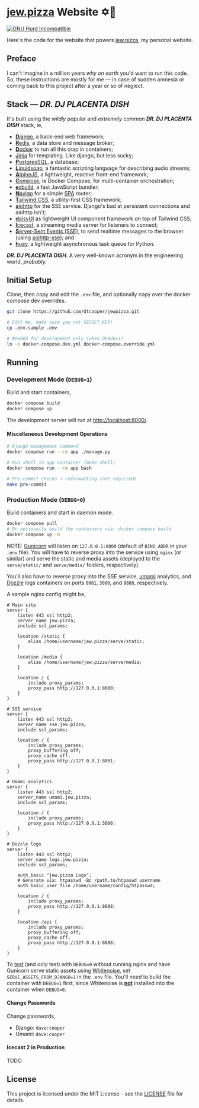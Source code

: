 # [jew.pizza](https://jew.pizza) Website ✡️🍕

[![GNU Hurd Incompatible](https://img.shields.io/badge/GNU%20Hurd-incompatible-red?logo=gnu&style=for-the-badge)](https://github.com/dtcooper/jewpizza/issues/1)

Here's the code for the website that powers [jew.pizza](https://jew.pizza), my
personal website.


## Preface

I can't imagine in a million years _why on earth_ you'd want to run this code.
So, these instructions are mostly for me &mdash; in case of sudden amnesia or
coming back to this project after a year or so of neglect.


## Stack &mdash; **_DR. DJ PLACENTA DISH_**

It's built using the _wildly_ popular and _extremely_ common
**_DR. DJ PLACENTA DISH_** stack, ie,

* [**D**jango](https://www.djangoproject.com/), a back-end web framework;
* [**R**edis](https://redis.io/), a data store and message broker;
* [**D**ocker](https://www.docker.com/) to run all this crap in containers;
* [**J**inja](https://jinja.palletsprojects.com/) for templating. Like django,
    but less sucky;
* [**P**ostgresSQL](https://www.postgresql.org/), a database;
* [**L**iquidsoap](https://www.liquidsoap.info/), a fantastic scripting language
    for describing audio streams;
* [**A**lpineJS](https://alpinejs.dev/), a lightweight, reactive front-end
    framework;
* [**C**ompose](https://docs.docker.com/compose/), ie Docker Compose, for
    multi-container orchestration;
* [**e**sbuild](https://esbuild.github.io/), a fast JavaScript bundler;
* [**N**avigo](https://github.com/krasimir/navigo) for a simple
    [SPA](https://en.wikipedia.org/wiki/Single-page_application) router;
* [**T**ailwind CSS](https://tailwindcss.com/), a utility-first CSS framework;
* [**a**iohttp](https://docs.aiohttp.org/) for the SSE service. Django's bad at
    persistent connections and aiohttp isn't;
* [**d**aisyUI](https://daisyui.com/) as lightweight UI component framework on
    top of Tailwind CSS;
* [**I**cecast](https://icecast.org/), a streaming media server for listeners to
    connect;
* [**S**erver-Sent Events (SSE)](https://en.wikipedia.org/wiki/Server-sent_events),
    to send realtime messages to the browser (using
    [aoihttp-sse](https://github.com/aio-libs/aiohttp-sse)); and
* [**h**uey](https://huey.readthedocs.io/), a lightweight asynchronous task
    queue for Python.

**_DR. DJ PLACENTA DISH_**. A very well-known acronym in the engineering world,
_probably._


## Initial Setup
Clone, then copy and edit the `.env` file, and optionally copy over the docker
compose dev overrides.

```bash
git clone https://github.com/dtcooper/jewpizza.git

# Edit me, make sure you set SECRET_KEY!
cp .env.sample .env

# Needed for development only (when DEBUG=1)
ln -s docker-compose.dev.yml docker-compose.override.yml
```


## Running

### Development Mode (`DEBUG=1`)

Build and start containers,

```bash
docker compose build
docker compose up
```

The development server will run at <http://localhost:8000/>.


#### Miscellaneous Development Operations

```bash
# Django management command
docker compose run --rm app ./manage.py

# Run shell in app container (make shell)
docker compose run --rm app bash

# Pre commit checks + reformatting (not required)
make pre-commit
```


### Production Mode (`DEBUG=0`)

Build containers and start in daemon mode.

```bash
docker compose pull
# Or optionally build the containers via: docker compose build
docker compose up -d
```

NOTE: [Gunicorn](https://gunicorn.org/) will listen on `127.0.0.1:8000`
(default of `BIND_ADDR` in your `.env` file). You will have to reverse proxy
into the service using `nginx` (or similar) and serve the static and media assets
(deployed to the `serve/static/` and `serve/media/` folders, respectively).

You'll also have to reverse proxy into the SSE service, [umami](https://umami.is/)
analytics, and [Dozzle](https://dozzle.dev/) logs containers on ports `8001`,
`3000`, and `8888`, respectively.

A sample nginx config might be,

```nginx
# Main site
server {
    listen 443 ssl http2;
    server_name jew.pizza;
    include ssl_params;

    location /static {
        alias /home/username/jew.pizza/serve/static;
    }

    location /media {
        alias /home/username/jew.pizza/serve/media;
    }

    location / {
        include proxy_params;
        proxy_pass http://127.0.0.1:8000;
    }
}

# SSE service
server {
    listen 443 ssl http2;
    server_name sse.jew.pizza;
    include ssl_params;

    location / {
        include proxy_params;
        proxy_buffering off;
        proxy_cache off;
        proxy_pass http://127.0.0.1:8001;
    }
}

# Umami analytics
server {
    listen 443 ssl http2;
    server_name umami.jew.pizza;
    include ssl_params;

    location / {
        include proxy_params;
        proxy_pass http://127.0.0.1:3000;
    }
}

# Dozzle logs
server {
    listen 443 ssl http2;
    server_name logs.jew.pizza;
    include ssl_params;

    auth_basic "jew.pizza Logs";
    # Generate via: htpasswd -Bc /path.to/htpaswd username
    auth_basic_user_file /home/username/config/htpasswd;

    location / {
        include proxy_params;
        proxy_pass http://127.0.0.1:8888;
    }

    location /api {
        include proxy_params;
        proxy_buffering off;
        proxy_cache off;
        proxy_pass http://127.0.0.1:8888;
    }
}
```

To <ins>test</ins> (and _only_ test) with `DEBUG=0` without running nginx and
have Gunicorn serve static assets using [Whitenoise](http://whitenoise.evans.io/en/stable/),
set `SERVE_ASSETS_FROM_DJANGO=1` in the `.env` file. You'll need to build the
container with `DEBUG=1` first, since Whitenoise is <ins>**not**</ins> installed
into the container when `DEBUG=0`.


#### Change Passwords

Change passwords,

* Django: `dave:cooper`
* Umami: `dave:cooper`


#### Icecast 2 in Production

TODO


## License

This project is licensed under the MIT License - see the [LICENSE](LICENSE) file
for details.
